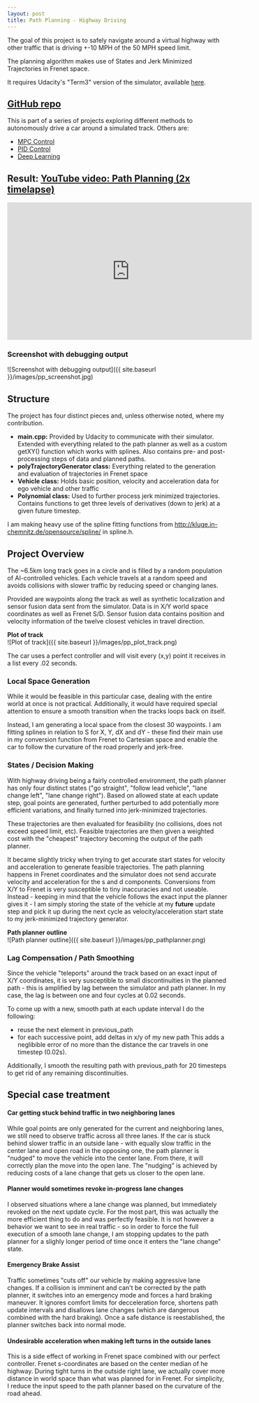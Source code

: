 ```yaml
---
layout: post
title: Path Planning - Highway Driving
---
```

The goal of this project is to safely navigate around a virtual highway with other traffic that is driving +-10 MPH of the 50 MPH speed limit.

The planning algorithm makes use of States and Jerk Minimized Trajectories in Frenet space.

It requires Udacity's "Term3" version of the simulator, available [here](https://github.com/udacity/self-driving-car-sim/releases).

## [GitHub repo](https://github.com/merbar/CarND-Path-Planning-Project)

This is part of a series of projects exploring different methods to autonomously drive a car around a simulated track. Others are:
* [MPC Control](https://github.com/merbar/CarND-MPC-Project)
* [PID Control](https://github.com/merbar/CarND-PID-Control-Project)
* [Deep Learning](https://github.com/merbar/CarND-Behavioral-Cloning-P3)

## Result: [YouTube video: Path Planning (2x timelapse)](https://www.youtube.com/watch?v=enjdlzo3z2M)  
<iframe width="560" height="315" src="https://www.youtube.com/embed/enjdlzo3z2M?ecver=1" frameborder="0" allowfullscreen></iframe>

### Screenshot with debugging output

![Screenshot with debugging output]({{ site.baseurl }}/images/pp_screenshot.jpg)

## Structure

The project has four distinct pieces and, unless otherwise noted, where my contribution.
- **main.cpp:** Provided by Udacity to communicate with their simulator. Extended with everything related to the path planner as well as a custom getXY() function which works with splines. Also contains pre- and post-processing steps of data and planned paths.
- **polyTrajectoryGenerator class:** Everything related to the generation and evaluation of trajectories in Frenet space
- **Vehicle class:** Holds basic position, velocity and acceleration data for ego vehicle and other traffic
- **Polynomial class:** Used to further process jerk minimized trajectories. Contains functions to get three levels of derivatives (down to jerk) at a given future timestep.

I am making heavy use of the spline fitting functions from http://kluge.in-chemnitz.de/opensource/spline/ in spline.h.

## Project Overview

The ~6.5km long track goes in a circle and is filled by a random population of AI-controlled vehicles. Each vehicle travels at a random speed and avoids collisions with slower traffic by reducing speed or changing lanes.

Provided are waypoints along the track as well as synthetic localization and sensor fusion data sent from the simulator. Data is in X/Y world space coordinates as well as Frenet S/D. Sensor fusion data contains position and velocity information of the twelve closest vehicles in travel direction.

**Plot of track**  
![Plot of track]({{ site.baseurl }}/images/pp_plot_track.png)

The car uses a perfect controller and will visit every (x,y) point it receives in a list every .02 seconds.

### Local Space Generation

While it would be feasible in this particular case, dealing with the entire world at once is not practical. Additionally, it would have required special attention to ensure a smooth transition when the tracks loops back on itself.

Instead, I am generating a local space from the closest 30 waypoints. I am fitting splines in relation to S for X, Y, dX and dY - these find their main use in my conversion function from Frenet to Cartesian space and enable the car to follow the curvature of the road properly and jerk-free.

### States / Decision Making

With highway driving being a fairly controlled environment, the path planner has only four distinct states ("go straight", "follow lead vehicle", "lane change left", "lane change right"). Based on allowed state at each update step, goal points are generated, further perturbed to add potentially more efficient variations, and finally turned into jerk-minimized trajectories.

These trajectories are then evaluated for feasibility (no collisions, does not exceed speed limit, etc). Feasible trajectories are then given a weighted cost with the "cheapest" trajectory becoming the output of the path planner. 

It became slightly tricky when trying to get accurate start states for velocity and acceleration to generate feasible trajectories. The path planning happens in Frenet coordinates and the simulator does not send accurate velocity and acceleration for the s and d components. Conversions from X/Y to Frenet is very susceptible to tiny inaccuracies and not useable. Instead - keeping in mind that the vehicle follows the exact input the planner gives it - I am simply storing the state of the vehicle at my **future** update step and pick it up during the next cycle as velocity/acceleration start state to my jerk-minimized trajectory generator.

**Path planner outline**  
![Path planner outline]({{ site.baseurl }}/images/pp_pathplanner.png)

### Lag Compensation / Path Smoothing

Since the vehicle "teleports" around the track based on an exact input of X/Y coordinates, it is very susceptible to small discontinuities in the planned path - this is amplified by lag between the simulator and path planner. In my case, the lag is between one and four cycles at 0.02 seconds.

To come up with a new, smooth path at each update interval I do the following:
- reuse the next element in previous_path
- for each successive point, add deltas in x/y of my new path
This adds a neglibible error of no more than the distance the car travels in one timestep (0.02s).

Additionally, I smooth the resulting path with previous_path for 20 timesteps to get rid of any remaining discontinuities.

## Special case treatment

#### Car getting stuck behind traffic in two neighboring lanes

While goal points are only generated for the current and neighboring lanes, we still need to observe traffic across all three lanes. If the car is stuck behind slower traffic in an outside lane - with equally slow traffic in the center lane and open road in the opposing one, the path planner is "nudged" to move the vehicle into the center lane. From there, it will correctly plan the move into the open lane. The "nudging" is achieved by reducing costs of a lane change that gets us closer to the open lane.

#### Planner would sometimes revoke in-progress lane changes

I observed situations where a lane change was planned, but immediately revoked on the next update cycle. For the most part, this was actually the more efficient thing to do and was perfectly feasible. It is not however a behavior we want to see in real traffic - so in order to force the full execution of a smooth lane change, I am stopping updates to the path planner for a slighly longer period of time once it enters the "lane change" state.

#### Emergency Brake Assist

Traffic sometimes "cuts off" our vehicle by making aggressive lane changes. If a collision is imminent and can't be corrected by the path planner, it switches into an emergency mode and forces a hard braking maneuver. It ignores comfort limits for decceleration force, shortens path update intervals and disallows lane changes (which are dangerous combined with the hard braking). Once a safe distance is reestablished, the planner switches back into normal mode.

#### Undesirable acceleration when making left turns in the outside lanes

This is a side effect of working in Frenet space combined with our perfect controller. Frenet s-coordinates are based on the center median of he highway. During tight turns in the outside right lane, we actually cover more distance in world space than what was planned for in Frenet. For simplicity, I reduce the input speed to the path planner based on the curvature of the road ahead.
